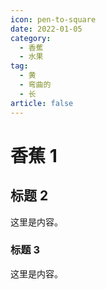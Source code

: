 ```yaml
---
icon: pen-to-square
date: 2022-01-05
category:
  - 香蕉
  - 水果
tag:
  - 黄
  - 弯曲的
  - 长
article: false
---
```


# 香蕉 1

## 标题 2

这里是内容。

### 标题 3

这里是内容。
